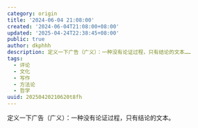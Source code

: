 ```yaml
---
category: origin
title: '2024-06-04 21:08:00'
created: '2024-06-04T21:08:00+08:00'
updated: '2025-04-24T22:38:45+08:00'
public: true
author: dkphhh
description: 定义一下广告（广义）：一种没有论证过程，只有结论的文本……
tags:
  - 评论
  - 文化
  - 写作
  - 方法论
  - 哲学
uuid: 20250420210620t8fh
---
```


定义一下广告（广义）：一种没有论证过程，只有结论的文本。
